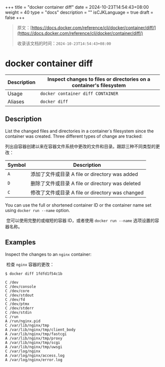 +++
title = "docker container diff"
date = 2024-10-23T14:54:43+08:00
weight = 40
type = "docs"
description = ""
isCJKLanguage = true
draft = false
+++

> 原文：[https://docs.docker.com/reference/cli/docker/container/diff/](https://docs.docker.com/reference/cli/docker/container/diff/)
>
> 收录该文档的时间：`2024-10-23T14:54:43+08:00`

# docker container diff

| Description | Inspect changes to files or directories on a container's filesystem |
| :---------- | ------------------------------------------------------------ |
| Usage       | `docker container diff CONTAINER`                            |
| Aliases     | `docker diff`                                                |

## Description

List the changed files and directories in a container᾿s filesystem since the container was created. Three different types of change are tracked:

​	列出自容器创建以来在容器文件系统中更改的文件和目录。跟踪三种不同类型的更改：

| Symbol | Description                                      |
| ------ | ------------------------------------------------ |
| `A`    | 添加了文件或目录 A file or directory was added   |
| `D`    | 删除了文件或目录 A file or directory was deleted |
| `C`    | 修改了文件或目录 A file or directory was changed |

You can use the full or shortened container ID or the container name set using `docker run --name` option.

​	您可以使用完整的或缩短的容器 ID，或者使用 `docker run --name` 选项设置的容器名称。

## Examples

Inspect the changes to an `nginx` container:

​	检查 `nginx` 容器的更改：



```console
$ docker diff 1fdfd1f54c1b

C /dev
C /dev/console
C /dev/core
C /dev/stdout
C /dev/fd
C /dev/ptmx
C /dev/stderr
C /dev/stdin
C /run
A /run/nginx.pid
C /var/lib/nginx/tmp
A /var/lib/nginx/tmp/client_body
A /var/lib/nginx/tmp/fastcgi
A /var/lib/nginx/tmp/proxy
A /var/lib/nginx/tmp/scgi
A /var/lib/nginx/tmp/uwsgi
C /var/log/nginx
A /var/log/nginx/access.log
A /var/log/nginx/error.log
```
